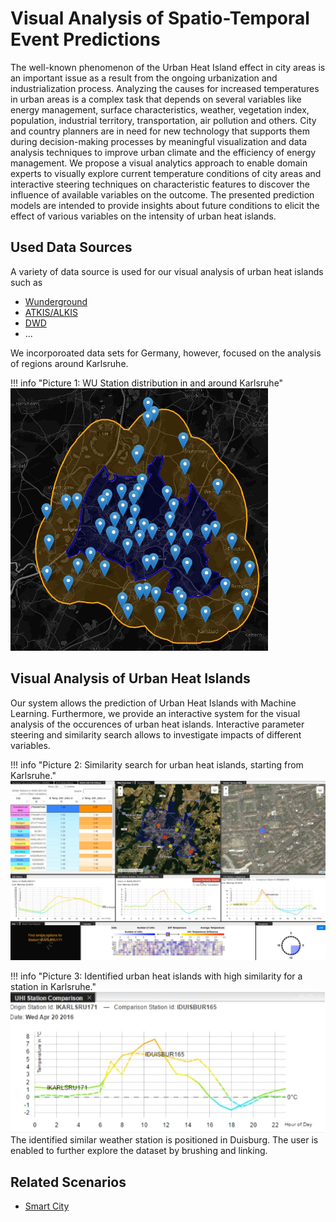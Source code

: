 # Visual Analysis of Spatio-Temporal Event Predictions

The well-known phenomenon of the Urban Heat Island effect in city areas is an important issue as a result from the
ongoing urbanization and industrialization process. Analyzing the causes for increased temperatures in urban areas is a
complex task that depends on several variables like energy management, surface characteristics, weather, vegetation
index, population, industrial territory, transportation, air pollution and others. City and country planners are in need
for new technology that supports them during decision-making processes by meaningful visualization and data analysis
techniques to improve urban climate and the efficiency of energy management. We propose a visual analytics approach to
enable domain experts to visually explore current temperature conditions of city areas and interactive steering
techniques on characteristic features to discover the influence of available variables on the outcome. The presented
prediction models are intended to provide insights about future conditions to elicit the effect of various variables on
the intensity of urban heat islands.


## Used Data Sources

A variety of data source is used for our visual analysis of urban heat islands such as

  - [Wunderground](../../data-sources/atmosphere/wunderground)
  - [ATKIS/ALKIS](../../data-sources/socio_economic/landuse)
  - [DWD](../../data-sources/atmosphere/dwd)
  - ...

We incorporoated data sets for Germany, however, focused on the analysis of regions around Karlsruhe. 

!!! info "Picture 1: WU Station distribution in and around Karlsruhe"
    ![Stations Karlsruhe](wu_stations_karlsruhe.png)


## Visual Analysis of Urban Heat Islands

Our system allows the prediction of Urban Heat Islands with Machine Learning. Furthermore, we provide an interactive
system for the visual analysis of the occurences of urban heat islands. Interactive parameter steering and similarity
search allows to investigate impacts of different variables. 

!!! info "Picture 2: Similarity search for urban heat islands, starting from Karlsruhe."
    ![Similarity Search](urbanheatislandssimilaritysearch330.png)

!!! info "Picture 3: Identified urban heat islands with high similarity for a station in Karlsruhe."
    ![Similarity Search](urbanheatislandsidentifiedsimilar.png)
    The identified similar weather station is positioned in Duisburg. The user is enabled to further explore the dataset
    by brushing and linking.


## Related Scenarios

  - [Smart City](../../scenarios/smartcity)
